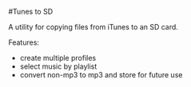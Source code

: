 #Tunes to SD

A utility for copying files from iTunes to an SD card.

Features:
* create multiple profiles
* select music by playlist
* convert non-mp3 to mp3 and store for future use